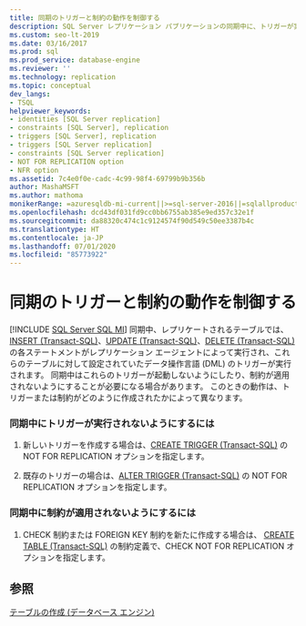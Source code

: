 ```yaml
---
title: 同期のトリガーと制約の動作を制御する
description: SQL Server レプリケーション パブリケーションの同期中に、トリガーが実行されたり、制約が適用されたりしないようにする方法について説明します。
ms.custom: seo-lt-2019
ms.date: 03/16/2017
ms.prod: sql
ms.prod_service: database-engine
ms.reviewer: ''
ms.technology: replication
ms.topic: conceptual
dev_langs:
- TSQL
helpviewer_keywords:
- identities [SQL Server replication]
- constraints [SQL Server], replication
- triggers [SQL Server], replication
- triggers [SQL Server replication]
- constraints [SQL Server replication]
- NOT FOR REPLICATION option
- NFR option
ms.assetid: 7c4e0f0e-cadc-4c99-98f4-69799b9b356b
author: MashaMSFT
ms.author: mathoma
monikerRange: =azuresqldb-mi-current||>=sql-server-2016||=sqlallproducts-allversions
ms.openlocfilehash: dcd43df031fd9cc0bb6755ab385e9ed357c32e1f
ms.sourcegitcommit: da88320c474c1c9124574f90d549c50ee3387b4c
ms.translationtype: HT
ms.contentlocale: ja-JP
ms.lasthandoff: 07/01/2020
ms.locfileid: "85773922"
---
```

# <a name="control-behavior-of-triggers-and-constraints-in-synchronization"></a>同期のトリガーと制約の動作を制御する
[!INCLUDE [SQL Server SQL MI](../../includes/applies-to-version/sql-asdbmi.md)]
  同期中、レプリケートされるテーブルでは、[INSERT &#40;Transact-SQL&#41;](../../t-sql/statements/insert-transact-sql.md)、[UPDATE &#40;Transact-SQL&#41;](../../t-sql/queries/update-transact-sql.md)、[DELETE &#40;Transact-SQL&#41;](../../t-sql/statements/delete-transact-sql.md) の各ステートメントがレプリケーション エージェントによって実行され、これらのテーブルに対して設定されていたデータ操作言語 (DML) のトリガーが実行されます。 同期中はこれらのトリガーが起動しないようにしたり、制約が適用されないようにすることが必要になる場合があります。 このときの動作は、トリガーまたは制約がどのように作成されたかによって異なります。  
  
### <a name="to-prevent-triggers-from-executing-during-synchronization"></a>同期中にトリガーが実行されないようにするには  
  
1.  新しいトリガーを作成する場合は、[CREATE TRIGGER &#40;Transact-SQL&#41;](../../t-sql/statements/create-trigger-transact-sql.md) の NOT FOR REPLICATION オプションを指定します。  
  
2.  既存のトリガーの場合は、[ALTER TRIGGER &#40;Transact-SQL&#41;](../../t-sql/statements/alter-trigger-transact-sql.md) の NOT FOR REPLICATION オプションを指定します。  
  
### <a name="to-prevent-constraints-from-being-enforced-during-synchronization"></a>同期中に制約が適用されないようにするには  
  
1.  CHECK 制約または FOREIGN KEY 制約を新たに作成する場合は、 [CREATE TABLE &#40;Transact-SQL&#41;](../../t-sql/statements/create-table-transact-sql.md) の制約定義で、CHECK NOT FOR REPLICATION オプションを指定します。  
  
## <a name="see-also"></a>参照  
 [テーブルの作成 &#40;データベース エンジン&#41;](../../relational-databases/tables/create-tables-database-engine.md)  
  
  
